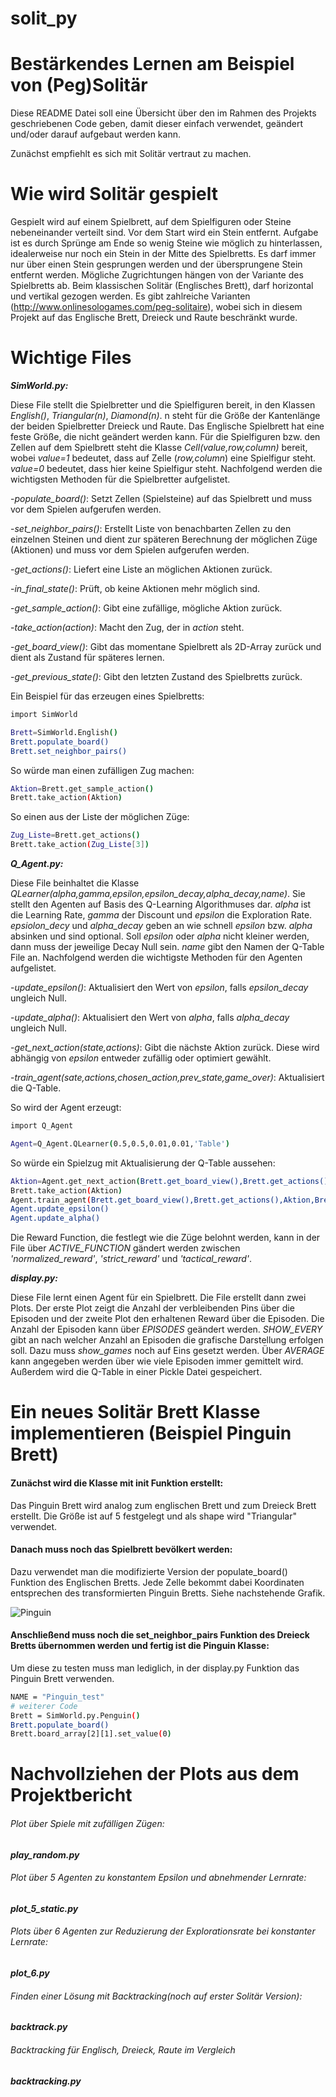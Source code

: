 # solit_py

# Bestärkendes Lernen am Beispiel von (Peg)Solitär 

Diese README Datei soll eine Übersicht über den im Rahmen des Projekts geschriebenen Code geben, 
damit dieser einfach verwendet, geändert und/oder darauf aufgebaut werden kann.

Zunächst empfiehlt es sich mit Solitär vertraut zu machen.

# Wie wird Solitär gespielt

Gespielt wird auf einem Spielbrett, auf dem Spielfiguren oder Steine nebeneinander verteilt sind. Vor dem Start wird ein Stein entfernt. Aufgabe ist es durch Sprünge am Ende so wenig Steine wie möglich zu hinterlassen, idealerweise nur noch ein Stein in der Mitte des Spielbretts. Es darf immer nur über einen Stein gesprungen werden und der übersprungene Stein entfernt werden. Mögliche Zugrichtungen hängen von der Variante des Spielbretts ab. Beim klassischen Solitär (Englisches Brett), darf horizontal und vertikal gezogen werden. Es gibt zahlreiche Varianten (http://www.onlinesologames.com/peg-solitaire), wobei sich in diesem Projekt auf das Englische Brett, Dreieck und Raute beschränkt wurde.

# Wichtige Files

***SimWorld.py:***

Diese File stellt die Spielbretter und die Spielfiguren bereit, in den Klassen *English()*, *Triangular(n)*, *Diamond(n)*. n steht für die Größe der Kantenlänge der beiden Spielbretter Dreieck und Raute. Das Englische Spielbrett hat eine feste Größe, die nicht geändert werden kann. Für die Spielfiguren bzw. den Zellen auf dem Spielbrett steht die Klasse *Cell(value,row,column)* bereit, wobei *value=1* bedeutet, dass auf Zelle (*row,column*) eine Spielfigur steht. *value=0* bedeutet, dass hier keine Spielfigur steht. Nachfolgend werden die wichtigsten Methoden für die Spielbretter aufgelistet.

-*populate_board()*: Setzt Zellen (Spielsteine) auf das Spielbrett und muss vor dem Spielen aufgerufen werden.

-*set_neighbor_pairs()*: Erstellt Liste von benachbarten Zellen zu den einzelnen Steinen und dient zur späteren Berechnung der möglichen Züge (Aktionen) und muss vor dem Spielen aufgerufen werden.

-*get_actions()*: Liefert eine Liste an möglichen Aktionen zurück.

-*in_final_state()*: Prüft, ob keine Aktionen mehr möglich sind.

-*get_sample_action()*: Gibt eine zufällige, mögliche Aktion zurück.

-*take_action(action)*: Macht den Zug, der in *action* steht.

-*get_board_view()*: Gibt das momentane Spielbrett als 2D-Array zurück und dient als Zustand für späteres lernen.

-*get_previous_state()*: Gibt den letzten Zustand des Spielbretts zurück.

Ein Beispiel für das erzeugen eines Spielbretts:
```bash
import SimWorld

Brett=SimWorld.English()
Brett.populate_board()
Brett.set_neighbor_pairs()
```
So würde man einen zufälligen Zug machen:
```bash
Aktion=Brett.get_sample_action()
Brett.take_action(Aktion)
```
So einen aus der Liste der möglichen Züge:
```bash
Zug_Liste=Brett.get_actions()
Brett.take_action(Zug_Liste[3])
```

***Q_Agent.py:***

Diese File beinhaltet die Klasse *QLearner(alpha,gamma,epsilon,epsilon_decay,alpha_decay,name)*. Sie stellt den Agenten auf Basis des Q-Learning Algorithmuses dar. *alpha* ist die Learning Rate, *gamma* der Discount und *epsilon* die Exploration Rate. *epsiolon_decy* und *alpha_decay* geben an wie schnell *epsilon* bzw. *alpha* absinken und sind optional. Soll *epsilon* oder *alpha* nicht kleiner werden, dann muss der jeweilige Decay Null sein. *name* gibt den Namen der Q-Table File an. Nachfolgend werden die wichtigste Methoden für den Agenten aufgelistet.

-*update_epsilon()*: Aktualisiert den Wert von *epsilon*, falls *epsilon_decay* ungleich Null.

-*update_alpha()*: Aktualisiert den Wert von *alpha*, falls *alpha_decay* ungleich Null.

-*get_next_action(state,actions)*: Gibt die nächste Aktion zurück. Diese wird abhängig von *epsilon* entweder zufällig oder optimiert gewählt.

-*train_agent(sate,actions,chosen_action,prev_state,game_over)*: Aktualisiert die Q-Table.

So wird der Agent erzeugt:
```bash
import Q_Agent

Agent=Q_Agent.QLearner(0.5,0.5,0.01,0.01,'Table')
```
So würde ein Spielzug mit Aktualisierung der Q-Table aussehen:
```bash
Aktion=Agent.get_next_action(Brett.get_board_view(),Brett.get_actions())
Brett.take_action(Aktion)
Agent.train_agent(Brett.get_board_view(),Brett.get_actions(),Aktion,Brett.get_previous_state(),Brett.in_final_state())
Agent.update_epsilon()
Agent.update_alpha()
```

Die Reward Function, die festlegt wie die Züge belohnt werden, kann in der File über *ACTIVE_FUNCTION* gändert werden zwischen *'normalized_reward'*, *'strict_reward'* und *'tactical_reward'*.

***display.py:***

Diese File lernt einen Agent für ein Spielbrett. Die File erstellt dann zwei Plots. Der erste Plot zeigt die Anzahl der verbleibenden Pins über die Episoden und der zweite Plot den erhaltenen Reward über die Episoden. Die Anzahl der Episoden kann über *EPISODES* geändert werden. *SHOW_EVERY* gibt an nach welcher Anzahl an Episoden die grafische Darstellung erfolgen soll. Dazu muss *show_games* noch auf Eins gesetzt werden. Über *AVERAGE* kann angegeben werden über wie viele Episoden immer gemittelt wird. Außerdem wird die Q-Table in einer Pickle Datei gespeichert.

# Ein neues Solitär Brett Klasse implementieren (Beispiel Pinguin Brett)

#### Zunächst wird die Klasse mit init Funktion erstellt: 
Das Pinguin Brett wird analog zum englischen Brett und zum Dreieck Brett erstellt. Die Größe ist auf 5 festgelegt und als shape wird "Triangular" verwendet.
#### Danach muss noch das Spielbrett bevölkert werden:
Dazu verwendet man die modifizierte Version der populate_board() Funktion des Englischen Bretts.
Jede Zelle bekommt dabei Koordinaten entsprechen des transformierten Pinguin Bretts. Siehe nachstehende Grafik.

![Pinguin](https://raw.githubusercontent.com/schneidero1/solit_py/master/images/Pinguin.PNG)

#### Anschließend muss noch die set_neighbor_pairs Funktion des Dreieck Bretts übernommen werden und fertig ist die Pinguin Klasse: 

Um diese zu testen muss man lediglich, in der display.py Funktion das Pinguin Brett verwenden.
```bash
NAME = "Pinguin_test"
# weiterer Code
Brett = SimWorld.py.Penguin()
Brett.populate_board()
Brett.board_array[2][1].set_value(0)
```

# Nachvollziehen der Plots aus dem Projektbericht

###### Plot über Spiele mit zufälligen Zügen:

***play_random.py***

###### Plot über 5 Agenten zu konstantem Epsilon und abnehmender Lernrate:

***plot_5_static.py***

###### Plots über 6 Agenten zur Reduzierung der Explorationsrate bei konstanter Lernrate:

***plot_6.py***

###### Finden einer Lösung mit Backtracking(noch auf erster Solitär Version):

***backtrack.py***

###### Backtracking für Englisch, Dreieck, Raute im Vergleich

***backtracking.py***




